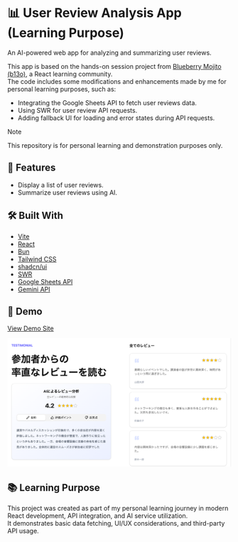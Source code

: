 # 📊 User Review Analysis App (Learning Purpose)

An AI-powered web app for analyzing and summarizing user reviews.

This app is based on the hands-on session project from [Blueberry Mojito (b13o)](https://b13o.com/), a React learning community.<br>
The code includes some modifications and enhancements made by me for personal learning purposes, such as:

- Integrating the Google Sheets API to fetch user reviews data.
- Using SWR for user review API requests.
- Adding fallback UI for loading and error states during API requests.

> [!NOTE]
> This repository is for personal learning and demonstration purposes only.



## 🚀 Features

- Display a list of user reviews.
- Summarize user reviews using AI.



## 🛠️ Built With

- [Vite](https://vite.dev/)
- [React](https://react.dev/)
- [Bun](https://bun.sh/)
- [Tailwind CSS](https://tailwindcss.com/)
- [shadcn/ui](https://ui.shadcn.com/)
- [SWR](https://swr.vercel.app/)
- [Google Sheets API](https://developers.google.com/sheets/api)
- [Gemini API](https://aistudio.google.com/)



## 📸 Demo


[View Demo Site](https://demo-ai-review-analysis-app.pages.dev/)

<a href="https://demo-ai-review-analysis-app.pages.dev/" target="_blank">
<picture width="100%" height="auto" loading="lazy">
  <source
    srcset="./public/screenshot.webp" 
    type="image/webp" />
  <img src="./public/screenshot.png" alt="screenshot" />
</picture>
</a>


## 📚 Learning Purpose

This project was created as part of my personal learning journey in modern React development, API integration, and AI service utilization.  
It demonstrates basic data fetching, UI/UX considerations, and third-party API usage.
